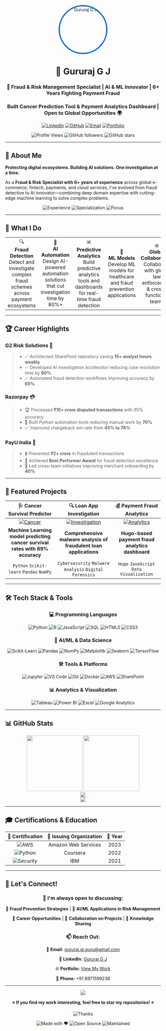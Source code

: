 <div align="center">
  <img src="https://avatars.githubusercontent.com/u/107859449?v=4" width="150" alt="Gururaj G J" style="border-radius: 50%; border: 4px solid #0366d6;"/>
  
# 👋 Gururaj G J

### 🚨 Fraud & Risk Management Specialist | AI & ML Innovator | 6+ Years Fighting Payment Fraud

### Built Cancer Prediction Tool & Payment Analytics Dashboard | Open to Global Opportunities 🌍

[![LinkedIn](https://img.shields.io/badge/LinkedIn-0077B5?style=for-the-badge&logo=linkedin&logoColor=white)](https://www.linkedin.com/in/gururaj-gj-52a062b4)
[![GitHub](https://img.shields.io/badge/GitHub-100000?style=for-the-badge&logo=github&logoColor=white)](https://github.com/Gururaj-GJ)
[![Email](https://img.shields.io/badge/Gmail-D14836?style=for-the-badge&logo=gmail&logoColor=white)](mailto:gururaj.gj.guru@gmail.com)
[![Portfolio](https://img.shields.io/badge/Portfolio-FF5722?style=for-the-badge&logo=todoist&logoColor=white)](https://gururaj-gj.github.io/profile-hub/)

![Profile Views](https://komarev.com/ghpvc/?username=Gururaj-GJ&style=flat-square&color=blueviolet)
![GitHub followers](https://img.shields.io/github/followers/Gururaj-GJ?style=flat-square&color=blue)
![GitHub stars](https://img.shields.io/github/stars/Gururaj-GJ?affiliations=OWNER%2CCOLLABORATOR&style=flat-square&color=yellow)

</div>

---

## 🎯 About Me

**Protecting digital ecosystems. Building AI solutions. One investigation at a time.**

As a **Fraud & Risk Specialist with 6+ years of experience** across global e-commerce, fintech, payments, and cloud services, I've evolved from fraud detective to AI innovator—combining deep domain expertise with cutting-edge machine learning to solve complex problems.

<div align="center">
  <img src="https://img.shields.io/badge/Experience-6%2B%20Years-brightgreen?style=for-the-badge" alt="Experience"/>
  <img src="https://img.shields.io/badge/Specialization-Fraud%20%26%20Risk-red?style=for-the-badge" alt="Specialization"/>
  <img src="https://img.shields.io/badge/Focus-AI%20%26%20ML-blue?style=for-the-badge" alt="Focus"/>
</div>

---

## 💼 What I Do

<table>
<tr>
<td align="center" width="20%">
🔍<br/>
<b>Fraud Detection</b><br/>
Detect and investigate complex fraud schemes across payment ecosystems
</td>
<td align="center" width="20%">
🤖<br/>
<b>AI Automation</b><br/>
Design AI-powered automation solutions that cut investigation time by 80%+
</td>
<td align="center" width="20%">
📊<br/>
<b>Predictive Analytics</b><br/>
Build predictive analytics tools and dashboards for real-time fraud detection
</td>
<td align="center" width="20%">
🧠<br/>
<b>ML Models</b><br/>
Develop ML models for healthcare and fraud prevention applications
</td>
<td align="center" width="20%">
🌐<br/>
<b>Global Collaboration</b><br/>
Collaborate with global law enforcement & cross-functional teams
</td>
</tr>
</table>

---

## 🏆 Career Highlights

### **G2 Risk Solutions** 🎯

> - ✅ Architected SharePoint repository saving **15+ analyst hours weekly**
> - ✅ Developed AI investigation accelerator reducing case resolution time by **80%**
> - ✅ Automated fraud detection workflows improving accuracy by **65%**

### **Razorpay** 💳

> - 🏆 Processed **₹15+ crore disputed transactions** with 95% accuracy
> - 🚀 Built Python automation tools reducing manual work by **70%**
> - 📈 Improved chargeback win rate from **45% to 78%**

### **PayU India** 🌟

> - 🔒 Prevented **₹2+ crore** in fraudulent transactions
> - 🏅 Achieved **Best Performer Award** for fraud detection excellence
> - 🤝 Led cross-team initiatives improving merchant onboarding by **40%**

---

## 🚀 Featured Projects

<div align="center">

| 🩺 **Cancer Survival Predictor** | 🔍 **Loan App Investigation** | 💰 **Payment Fraud Analytics** |
|:---:|:---:|:---:|
| [![Cancer](https://img.shields.io/badge/Healthcare-AI%20Model-green?style=for-the-badge)](https://github.com/Gururaj-GJ/Cancer-Survival-Prediction-Companion) | [![Investigation](https://img.shields.io/badge/Cybersecurity-Forensics-red?style=for-the-badge)](https://github.com/Gururaj-GJ/loan-app-malware-investigation) | [![Analytics](https://img.shields.io/badge/Fintech-Analytics-blue?style=for-the-badge)](https://github.com/Gururaj-GJ/payment-fraud-hugo) |
| **Machine Learning model predicting cancer survival rates with 89% accuracy** | **Comprehensive malware analysis of fraudulent loan applications** | **Hugo-based payment fraud analytics dashboard** |
| `Python` `Scikit-learn` `Pandas` `NumPy` | `Cybersecurity` `Malware Analysis` `Digital Forensics` | `Hugo` `JavaScript` `Data Visualization` |

</div>

---

## 🛠️ Tech Stack & Tools

<div align="center">

### 💻 Programming Languages
![Python](https://img.shields.io/badge/Python-3776AB?style=for-the-badge&logo=python&logoColor=white)
![R](https://img.shields.io/badge/R-276DC3?style=for-the-badge&logo=r&logoColor=white)
![JavaScript](https://img.shields.io/badge/JavaScript-F7DF1E?style=for-the-badge&logo=javascript&logoColor=black)
![SQL](https://img.shields.io/badge/SQL-4479A1?style=for-the-badge&logo=mysql&logoColor=white)
![HTML5](https://img.shields.io/badge/HTML5-E34F26?style=for-the-badge&logo=html5&logoColor=white)
![CSS3](https://img.shields.io/badge/CSS3-1572B6?style=for-the-badge&logo=css3&logoColor=white)

### 🤖 AI/ML & Data Science
![Scikit-Learn](https://img.shields.io/badge/Scikit--learn-F7931E?style=for-the-badge&logo=scikit-learn&logoColor=white)
![Pandas](https://img.shields.io/badge/Pandas-150458?style=for-the-badge&logo=pandas&logoColor=white)
![NumPy](https://img.shields.io/badge/NumPy-013243?style=for-the-badge&logo=numpy&logoColor=white)
![Matplotlib](https://img.shields.io/badge/Matplotlib-11557C?style=for-the-badge&logo=python&logoColor=white)
![Seaborn](https://img.shields.io/badge/Seaborn-3776AB?style=for-the-badge&logo=python&logoColor=white)
![TensorFlow](https://img.shields.io/badge/TensorFlow-FF6F00?style=for-the-badge&logo=tensorflow&logoColor=white)

### 🛠️ Tools & Platforms
![Jupyter](https://img.shields.io/badge/Jupyter-F37626?style=for-the-badge&logo=jupyter&logoColor=white)
![VS Code](https://img.shields.io/badge/VS%20Code-007ACC?style=for-the-badge&logo=visual-studio-code&logoColor=white)
![Git](https://img.shields.io/badge/Git-F05032?style=for-the-badge&logo=git&logoColor=white)
![Docker](https://img.shields.io/badge/Docker-2496ED?style=for-the-badge&logo=docker&logoColor=white)
![AWS](https://img.shields.io/badge/AWS-232F3E?style=for-the-badge&logo=amazon-aws&logoColor=white)
![SharePoint](https://img.shields.io/badge/SharePoint-0078D4?style=for-the-badge&logo=microsoft-sharepoint&logoColor=white)

### 📊 Analytics & Visualization
![Tableau](https://img.shields.io/badge/Tableau-E97627?style=for-the-badge&logo=tableau&logoColor=white)
![Power BI](https://img.shields.io/badge/Power%20BI-F2C811?style=for-the-badge&logo=power-bi&logoColor=black)
![Excel](https://img.shields.io/badge/Excel-217346?style=for-the-badge&logo=microsoft-excel&logoColor=white)
![Google Analytics](https://img.shields.io/badge/Google%20Analytics-E37400?style=for-the-badge&logo=google-analytics&logoColor=white)

</div>

---

## 📊 GitHub Stats

<div align="center">
  <img height="180em" src="https://github-readme-stats.vercel.app/api?username=Gururaj-GJ&show_icons=true&theme=tokyonight&hide_border=true&include_all_commits=true&count_private=true"/>
  <img height="180em" src="https://github-readme-stats.vercel.app/api/top-langs/?username=Gururaj-GJ&layout=compact&theme=tokyonight&hide_border=true"/>
</div>

<div align="center">
  <img src="https://github-readme-streak-stats.herokuapp.com/?user=Gururaj-GJ&theme=tokyonight&hide_border=true"/>
</div>

<div align="center">
  <img src="https://github-readme-activity-graph.vercel.app/graph?username=Gururaj-GJ&theme=tokyo-night&hide_border=true&area=true"/>
</div>

---

## 🎓 Certifications & Education

<div align="center">

| 🎯 **Certification** | 🏢 **Issuing Organization** | 📅 **Year** |
|:---:|:---:|:---:|
| ![AWS](https://img.shields.io/badge/AWS-Cloud%20Practitioner-orange?style=flat-square) | Amazon Web Services | 2023 |
| ![Python](https://img.shields.io/badge/Python-Data%20Science-blue?style=flat-square) | Coursera | 2022 |
| ![Security](https://img.shields.io/badge/Cybersecurity-Fundamentals-red?style=flat-square) | IBM | 2021 |

</div>

---

## 🤝 Let's Connect!

<div align="center">

### 💬 I'm always open to discussing:

🔹 **Fraud Prevention Strategies** | 🔹 **AI/ML Applications in Risk Management**

🔹 **Career Opportunities** | 🔹 **Collaboration on Projects** | 🔹 **Knowledge Sharing**

### 📫 Reach Out:

📧 **Email:** [gururaj.gj.guru@gmail.com](mailto:gururaj.gj.guru@gmail.com)

💼 **LinkedIn:** [Gururaj G J](https://www.linkedin.com/in/gururaj-gj-52a062b4)

🌐 **Portfolio:** [View My Work](https://ppl-ai-code-interpreter-files.s3.amazonaws.com/web/direct-files/ebde67bff69ad28ccc66a675b94c43b4/c063324f-7b77-4db3-93e2-5b84ec5cd21d/index.html)

📱 **Phone:** +91 8971599238

</div>

---

<div align="center">
  <img src="https://capsule-render.vercel.app/api?type=waving&color=gradient&height=100&section=footer"/>
  
  **⭐ If you find my work interesting, feel free to star my repositories! ⭐**
  
  ![Thanks](https://img.shields.io/badge/Thanks_for_visiting!-😊-brightgreen?style=for-the-badge)
  
  ![Made with ❤️](https://img.shields.io/badge/Made%20with-❤️-red?style=for-the-badge)
  ![Open Source](https://img.shields.io/badge/Open%20Source-Yes-green?style=for-the-badge)
  ![Maintained](https://img.shields.io/badge/Maintained-Yes-blue?style=for-the-badge)
</div>

